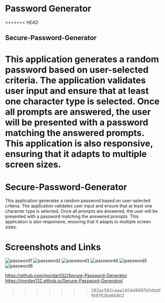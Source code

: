 # Password Generator 

<<<<<<< HEAD
## Secure-Password-Generator

This application generates a random password based on user-selected criteria. The application validates user input and ensure that at least one character type is selected. Once all prompts are answered, the user will be presented with a password matching the answered prompts. This application is also responsive, ensuring that it adapts to multiple screen sizes.
=======
# Secure-Password-Generator
This application generates a random password based on user-selected criteria. The application validates user input and ensure that at least one character type is selected. Once all prompts are answered, the user will be presented with a password matching the answered prompts. This application is also responsive, ensuring that it adapts to multiple screen sizes.

# Screenshots and Links
![password1](https://user-images.githubusercontent.com/81433664/122618242-ddfed980-d05b-11eb-90ce-cb299899c4b5.png)
![password2](https://user-images.githubusercontent.com/81433664/122618245-dfc89d00-d05b-11eb-8bcc-9c42ecb7b466.png)
![password3](https://user-images.githubusercontent.com/81433664/122618248-e0f9ca00-d05b-11eb-8e76-fc21a168d5e2.png)
![password4](https://user-images.githubusercontent.com/81433664/122618252-e1926080-d05b-11eb-9d4c-7fe06da20059.png)
![password5](https://user-images.githubusercontent.com/81433664/122618254-e2c38d80-d05b-11eb-9627-a7edd98112b4.png)
![password6](https://user-images.githubusercontent.com/81433664/122618259-e35c2400-d05b-11eb-8549-eca5dc07c4ee.png)

https://github.com/jnordan132/Secure-Password-Generator
https://jnordan132.github.io/Secure-Password-Generator/
>>>>>>> 262ac592caaa2404d9697b0dbbff697626d6b802
